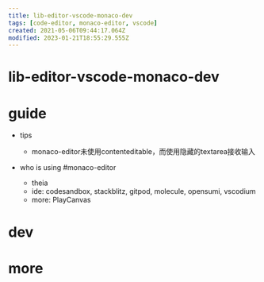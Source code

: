 ```yaml
---
title: lib-editor-vscode-monaco-dev
tags: [code-editor, monaco-editor, vscode]
created: 2021-05-06T09:44:17.064Z
modified: 2023-01-21T18:55:29.555Z
---
```


# lib-editor-vscode-monaco-dev

# guide

- tips
  - monaco-editor未使用contenteditable，而使用隐藏的textarea接收输入

- who is using #monaco-editor
  - theia
  - ide: codesandbox, stackblitz, gitpod, molecule, opensumi, vscodium
  - more: PlayCanvas
# dev

# more
